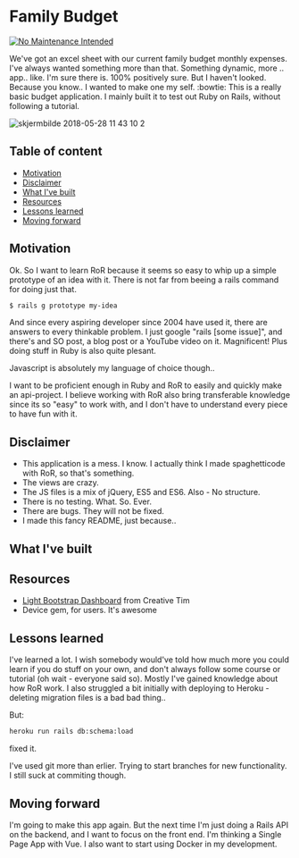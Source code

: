 # Family Budget
[![No Maintenance Intended](http://unmaintained.tech/badge.svg)](http://unmaintained.tech/)


We've got an excel sheet with our current family budget monthly expenses. I've always wanted something more than that. Something dynamic, more .. app.. like. I'm sure there is. 100% positively sure. But I haven't looked. Because you know.. I wanted to make one my self. :bowtie: This is a really basic budget application. I mainly built it to test out Ruby on Rails, without following a tutorial.

![skjermbilde 2018-05-28 11 43 10 2](https://user-images.githubusercontent.com/16366210/40615535-76d517dc-6287-11e8-9fa9-9686b2f162c0.png)

## Table of content
- [Motivation](#motivation)
- [Disclaimer](#disclaimer)
- [What I've built](#what-ive-built)
- [Resources](#resources)
- [Lessons learned](#lessons-learned)
- [Moving forward](#moving-forward)

## Motivation
Ok. So I want to learn RoR because it seems so easy to whip up a simple prototype of an idea with it. There is not far from beeing a rails command for doing just that.

```bash
$ rails g prototype my-idea
```
And since every aspiring developer since 2004 have used it, there are answers to every thinkable problem. I just google "rails [some issue]", and there's and SO post, a blog post or a YouTube video on it. Magnificent! Plus doing stuff in Ruby is also quite plesant.

Javascript is absolutely my language of choice though..

I want to be proficient enough in Ruby and RoR to easily and quickly make an api-project. I believe working with RoR also bring transferable knowledge since its so "easy" to work with, and I don't have to understand every piece to have fun with it.

## Disclaimer
- This application is a mess. I know. I actually think I made spaghetticode with RoR, so that's something.
- The views are crazy.
- The JS files is a mix of jQuery, ES5 and ES6. Also - No structure.
- There is no testing. What. So. Ever.
- There are bugs. They will not be fixed.
- I made this fancy README, just because..

## What I've built

## Resources
- [Light Bootstrap Dashboard](https://www.creative-tim.com/product/light-bootstrap-dashboard) from Creative Tim
- Device gem, for users. It's awesome

## Lessons learned
I've learned a lot. I wish somebody would've told how much more you could learn if you do stuff on your own, and don't always follow some course or tutorial (oh wait - everyone said so).
Mostly I've gained knowledge about how RoR work. I also struggled a bit initially with deploying to Heroku - deleting migration files is a bad bad thing..

But:
```bash
heroku run rails db:schema:load
```
fixed it.

I've used git more than erlier. Trying to start branches for new functionality. I still suck at commiting though. 


## Moving forward
I'm going to make this app again. But the next time I'm just doing a Rails API on the backend, and I want to focus on the front end. I'm thinking a Single Page App with Vue. I also want to start using Docker in my development.


